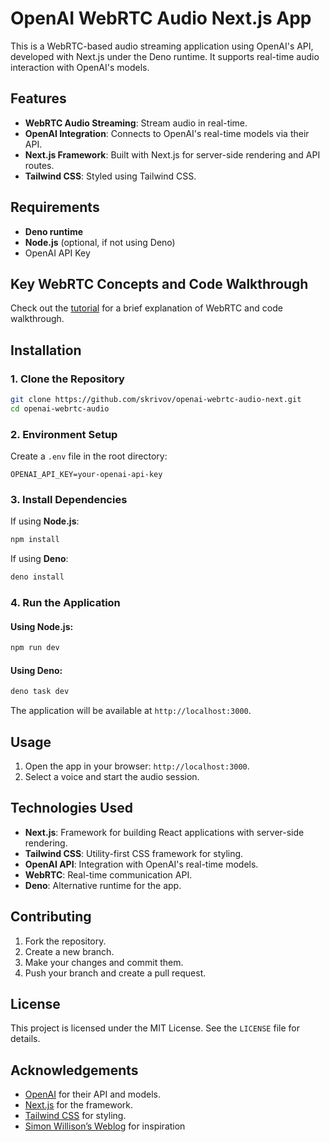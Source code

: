 # OpenAI WebRTC Audio Next.js App

This is a WebRTC-based audio streaming application using OpenAI's API, developed with Next.js under the Deno runtime. It supports real-time audio interaction with OpenAI's models.

## Features
- **WebRTC Audio Streaming**: Stream audio in real-time.
- **OpenAI Integration**: Connects to OpenAI's real-time models via their API.
- **Next.js Framework**: Built with Next.js for server-side rendering and API routes.
- **Tailwind CSS**: Styled using Tailwind CSS.

## Requirements
- **Deno runtime**
- **Node.js** (optional, if not using Deno)
- OpenAI API Key

## Key WebRTC Concepts and Code Walkthrough

 Check out the [tutorial](./tutorial.md) for a brief explanation of WebRTC and code walkthrough.

## Installation

### 1. Clone the Repository
```bash
git clone https://github.com/skrivov/openai-webrtc-audio-next.git
cd openai-webrtc-audio
```

### 2. Environment Setup
Create a `.env` file in the root directory:
```env
OPENAI_API_KEY=your-openai-api-key
```

### 3. Install Dependencies
If using **Node.js**:
```bash
npm install
```

If using **Deno**:
```bash
deno install
```

### 4. Run the Application

#### Using Node.js:
```bash
npm run dev
```

#### Using Deno:
```bash
deno task dev
```

The application will be available at `http://localhost:3000`.



## Usage
1. Open the app in your browser: `http://localhost:3000`.
3. Select a voice and start the audio session.

## Technologies Used
- **Next.js**: Framework for building React applications with server-side rendering.
- **Tailwind CSS**: Utility-first CSS framework for styling.
- **OpenAI API**: Integration with OpenAI's real-time models.
- **WebRTC**: Real-time communication API.
- **Deno**: Alternative runtime for the app.

## Contributing
1. Fork the repository.
2. Create a new branch.
3. Make your changes and commit them.
4. Push your branch and create a pull request.

## License
This project is licensed under the MIT License. See the `LICENSE` file for details.

## Acknowledgements
- [OpenAI](https://openai.com/) for their API and models.
- [Next.js](https://nextjs.org/) for the framework.
- [Tailwind CSS](https://tailwindcss.com/) for styling.
- [Simon Willison’s Weblog](https://simonwillison.net/2024/Dec/17/openai-webrtc/) for inspiration

